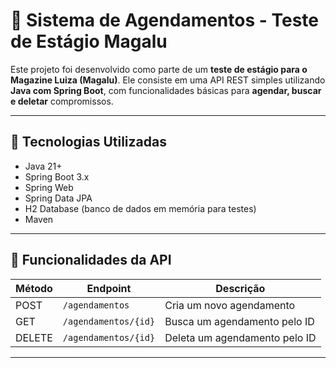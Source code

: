 # 📅 Sistema de Agendamentos - Teste de Estágio Magalu

Este projeto foi desenvolvido como parte de um **teste de estágio para o Magazine Luiza (Magalu)**. Ele consiste em uma API REST simples utilizando **Java com Spring Boot**, com funcionalidades básicas para **agendar, buscar e deletar** compromissos.

---

## 🚀 Tecnologias Utilizadas

- Java 21+
- Spring Boot 3.x
- Spring Web
- Spring Data JPA
- H2 Database (banco de dados em memória para testes)
- Maven

---

## 📌 Funcionalidades da API

| Método | Endpoint        | Descrição                                |
|--------|------------------|--------------------------------------------|
| POST   | `/agendamentos`  | Cria um novo agendamento                   |
| GET    | `/agendamentos/{id}` | Busca um agendamento pelo ID             |
| DELETE | `/agendamentos/{id}` | Deleta um agendamento pelo ID            |

---
